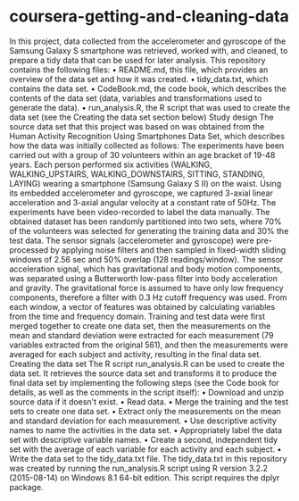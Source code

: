 # coursera-getting-and-cleaning-data
In this project, data collected from the accelerometer and gyroscope of the Samsung Galaxy S smartphone was retrieved, worked with, and cleaned, to prepare a tidy data that can be used for later analysis.
This repository contains the following files:
•	README.md, this file, which provides an overview of the data set and how it was created.
•	tidy_data.txt, which contains the data set.
•	CodeBook.md, the code book, which describes the contents of the data set (data, variables and transformations used to generate the data).
•	run_analysis.R, the R script that was used to create the data set (see the Creating the data set section below)
Study design
The source data set that this project was based on was obtained from the Human Activity Recognition Using Smartphones Data Set, which describes how the data was initially collected as follows:
The experiments have been carried out with a group of 30 volunteers within an age bracket of 19-48 years. Each person performed six activities (WALKING, WALKING_UPSTAIRS, WALKING_DOWNSTAIRS, SITTING, STANDING, LAYING) wearing a smartphone (Samsung Galaxy S II) on the waist. Using its embedded accelerometer and gyroscope, we captured 3-axial linear acceleration and 3-axial angular velocity at a constant rate of 50Hz. The experiments have been video-recorded to label the data manually. The obtained dataset has been randomly partitioned into two sets, where 70% of the volunteers was selected for generating the training data and 30% the test data.
The sensor signals (accelerometer and gyroscope) were pre-processed by applying noise filters and then sampled in fixed-width sliding windows of 2.56 sec and 50% overlap (128 readings/window). The sensor acceleration signal, which has gravitational and body motion components, was separated using a Butterworth low-pass filter into body acceleration and gravity. The gravitational force is assumed to have only low frequency components, therefore a filter with 0.3 Hz cutoff frequency was used. From each window, a vector of features was obtained by calculating variables from the time and frequency domain.
Training and test data were first merged together to create one data set, then the measurements on the mean and standard deviation were extracted for each measurement (79 variables extracted from the original 561), and then the measurements were averaged for each subject and activity, resulting in the final data set.
Creating the data set
The R script run_analysis.R can be used to create the data set. It retrieves the source data set and transforms it to produce the final data set by implementing the following steps (see the Code book for details, as well as the comments in the script itself):
•	Download and unzip source data if it doesn't exist.
•	Read data.
•	Merge the training and the test sets to create one data set.
•	Extract only the measurements on the mean and standard deviation for each measurement.
•	Use descriptive activity names to name the activities in the data set.
•	Appropriately label the data set with descriptive variable names.
•	Create a second, independent tidy set with the average of each variable for each activity and each subject.
•	Write the data set to the tidy_data.txt file.
The tidy_data.txt in this repository was created by running the run_analysis.R script using R version 3.2.2 (2015-08-14) on Windows 8.1 64-bit edition.
This script requires the dplyr package.
